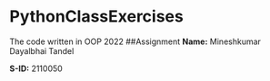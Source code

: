 # PythonClassExercises
The code written in OOP 2022
##Assignment
**Name:** Mineshkumar Dayalbhai Tandel

**S-ID:** 2110050
